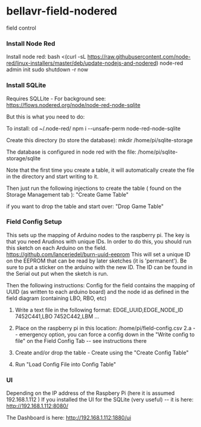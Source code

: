 bellavr-field-nodered
=====================

field control

### Install Node Red
Install node red:
bash <(curl -sL https://raw.githubusercontent.com/node-red/linux-installers/master/deb/update-nodejs-and-nodered)
node-red admin init
sudo shutdown -r now


### Install SQLite

Requires SQLLite - 
For background see: 
https://flows.nodered.org/node/node-red-node-sqlite

But this is what you need to do:

To install:
 cd ~/.node-red/
 npm i --unsafe-perm node-red-node-sqlite

Create this directory (to store the database):
mkdir /home/pi/sqlite-storage

The database is configured in node red with the file:
/home/pi/sqlite-storage/sqlite

Note that the first time you create a table, it will automatically create the file in the directory and start writing to it.

 Then just run the following injections to create the table ( found on the Storage Management tab ):
 "Create Game Table"

 if you want to drop the table and start over:
 "Drop Game Table"
 
 ### Field Config Setup
 This sets up the mapping of Arduino nodes to the raspberry pi.  The key is that you need Arudinos with unique IDs.  In order to do this, you should run this sketch on each Arduino on the field. https://github.com/lanceriedel/burn-uuid-eeprom
 This will set a unique ID on the EEPROM that can be read by later sketches (it is 'permanent'). Be sure to put a sticker on the arduino with the new ID.  The ID can be found in the Serial out put when the sketch is run.
 
Then the following instructions:
Config for the field contains the mapping of UUID (as written to each arduino board) and the node id as defined in the field diagram (containing LBO, RBO, etc)

1. Write a text file in the following format:
EDGE_UUID,EDGE_NODE_ID
7452C441,LBO
7452C442,LBM
...

2. Place on the raspberry pi in this location:
/home/pi/field-config.csv
    2.a -- emergency option, you can force a config down in the "Write config to file"  on the Field Config Tab -- see instructions there

3. Create and/or drop the table -  Create using the "Create Config Table"
4. Run "Load Config File into Config Table"



### UI 
Depending on the IP address of the Raspbery Pi (here it is assumed 192.168.1.112 )
If you installed the UI for the SQLite (very useful) -- it is here:
http://192.168.1.112:8080/

The Dashboard is here:
http://192.168.1.112:1880/ui

